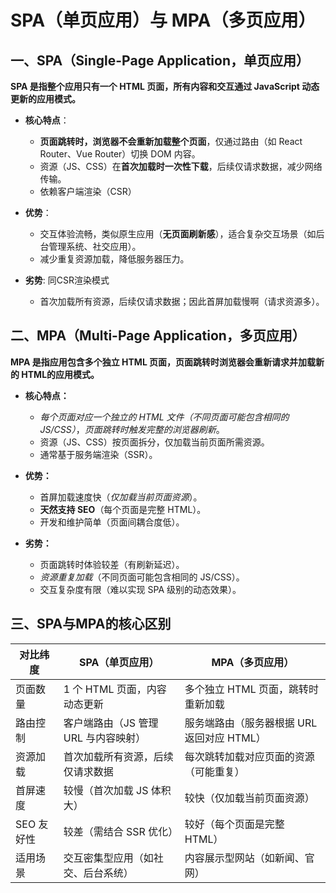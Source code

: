 # SPA（单页应用）与 MPA（多页应用）

## 一、SPA（Single-Page Application，单页应用）
**SPA 是指整个应用只有一个 HTML 页面，所有内容和交互通过 JavaScript 动态更新的应用模式。**

* **核心特点**：
    * **页面跳转时，浏览器不会重新加载整个页面**，仅通过路由（如 React Router、Vue Router）切换 DOM 内容。
    * 资源（JS、CSS）在**首次加载时一次性下载**，后续仅请求数据，减少网络传输。
    * 依赖客户端渲染（CSR）

* **优势**：
    * 交互体验流畅，类似原生应用（**无页面刷新感**），适合复杂交互场景（如后台管理系统、社交应用）。
    * 减少重复资源加载，降低服务器压力。
* **劣势**: 同CSR渲染模式
    * 首次加载所有资源，后续仅请求数据；因此首屏加载慢啊（请求资源多）。

## 二、MPA（Multi-Page Application，多页应用）
**MPA 是指应用包含多个独立 HTML 页面，页面跳转时浏览器会重新请求并加载新的 HTML的应用模式。**

* **核心特点：**
    * *每个页面对应一个独立的 HTML 文件（不同页面可能包含相同的 JS/CSS）*，*页面跳转时触发完整的浏览器刷新*。
    * 资源（JS、CSS）按页面拆分，仅加载当前页面所需资源。
    * 通常基于服务端渲染（SSR）。

* **优势：**
    * 首屏加载速度快（*仅加载当前页面资源*）。
    * **天然支持 SEO**（每个页面是完整 HTML）。
    * 开发和维护简单（页面间耦合度低）。
* **劣势：**
    * 页面跳转时体验较差（有刷新延迟）。
    * *资源重复加载*（不同页面可能包含相同的 JS/CSS）。
    * 交互复杂度有限（难以实现 SPA 级别的动态效果）。


## 三、SPA与MPA的核心区别
|  对比纬度   |   SPA（单页应用）  |  MPA（多页应用）  |
|  ----  | ----  |----  |
| 页面数量 | 1 个 HTML 页面，内容动态更新| 多个独立 HTML 页面，跳转时重新加载
| 路由控制	|客户端路由（JS 管理 URL 与内容映射）|	服务端路由（服务器根据 URL 返回对应 HTML）
| 资源加载	|首次加载所有资源，后续仅请求数据|	每次跳转加载对应页面的资源（可能重复）
| 首屏速度	|较慢（首次加载 JS 体积大）	|较快（仅加载当前页面资源）
| SEO 友好性	| 较差（需结合 SSR 优化）|	较好（每个页面是完整 HTML）
| 适用场景	|交互密集型应用（如社交、后台系统）	|内容展示型网站（如新闻、官网）